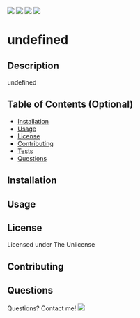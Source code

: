 
![](https://img.shields.io/badge/JavaScript-80.3-green) ![](https://img.shields.io/badge/HTML-13.2-green) ![](https://img.shields.io/badge/CSS-6.5-green) ![](https://img.shields.io/badge/License-Unlicense-blue)

# undefined

## Description 

undefined

## Table of Contents (Optional)

* [Installation](#installation)
* [Usage](#usage)
* [License](#license)
* [Contributing](#contributing)
* [Tests](#tests)
* [Questions](#questions)


## Installation




## Usage 



## License

Licensed under The Unlicense

## Contributing



## Questions

Questions? Contact me!
![](https://avatars2.githubusercontent.com/u/820155?v=4)


